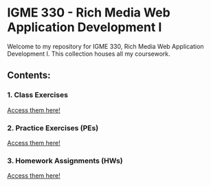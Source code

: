 # IGME 330 - Rich Media Web Application Development I

Welcome to my repository for IGME 330, Rich Media Web Application Development I. This collection houses all my coursework.

## Contents:

### 1. Class Exercises
[Access them here!](./class-exercises/)

### 2. Practice Exercises (PEs)
[Access them here!](./practice-exercises/)

### 3. Homework Assignments (HWs)
[Access them here!](./homework-assignments/)
